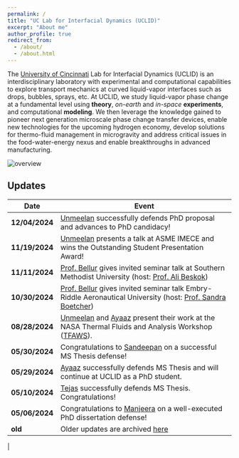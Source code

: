 ```yaml
---
permalink: /
title: "UC Lab for Interfacial Dynamics (UCLID)"
excerpt: "About me"
author_profile: true
redirect_from: 
  - /about/
  - /about.html
---
```


The [University of Cincinnati](https://www.uc.edu/) Lab for Interfacial Dynamics (UCLID) is an interdisciplinary laboratory with experimental and computational capabilities to explore transport mechanics at curved liquid-vapor interfaces such as drops, bubbles, sprays, etc. At UCLID, we study liquid-vapor phase change at a fundamental level using **theory**, _on-earth_ and _in-space_ **experiments**, and computational **modeling**. We then leverage the knowledge gained to pioneer next generation microscale phase change transfer devices, enable new technologies for the upcoming hydrogen economy, develop solutions for thermo-fluid management in microgravity and address critical issues in the food-water-energy nexus and enable breakthroughs in advanced manufacturing.


![overview](/images/research_overview.png "lab overview")


Updates
----------------

| **Date**       | **Event**                                                                                                                                                                                                                     |
|-----------------|-------------------------------------------------------------------------------------------------------------------------------------------------------------------------------------------------------------------------------|
| **12/04/2024** | [Unmeelan](https://kishanbellur.github.io/people/unmeelanchakrabarti) successfully defends PhD proposal and advances to PhD candidacy!                                                                                         |
| **11/19/2024** | [Unmeelan](https://kishanbellur.github.io/people/unmeelanchakrabarti) presents a talk at ASME IMECE and wins the Outstanding Student Presentation Award!                                                                        |
| **11/11/2024** | [Prof. Bellur](https://kishanbellur.github.io/people/kishanbellur) gives invited seminar talk at Southern Methodist University (host: [Prof. Ali Beskok](https://www.smu.edu/lyle/departments/me/people/faculty/beskok-ali)) |
| **10/30/2024** | [Prof. Bellur](https://kishanbellur.github.io/people/kishanbellur) gives invited seminar talk Embry-Riddle Aeronautical University (host: [Prof. Sandra Boetcher](https://faculty.erau.edu/Sandra.Boetcher)) |
| **08/28/2024** | [Unmeelan](https://kishanbellur.github.io/people/unmeelanchakrabarti) and [Ayaaz](https://kishanbellur.github.io/people/ayaazyasin) present their work at the NASA Thermal Fluids and Analysis Workshop ([TFAWS](https://tfaws.nasa.gov)).                            |
| **05/30/2024** | Congratulations to [Sandeepan](https://kishanbellur.github.io/people/sandeepandasgupta) on a successful MS Thesis defense!                                                                                                     |
| **05/29/2024** | [Ayaaz](https://kishanbellur.github.io/people/ayaazyasin) successfully defends MS Thesis and will continue at UCLID as a PhD student.                                                                                          |
| **05/10/2024** | [Tejas](https://kishanbellur.github.io/people/tejasmahajani) successfully defends MS Thesis. Congratulations!                                                                                                                  |
| **05/06/2024** | Congratulations to [Manjeera](https://kishanbellur.github.io/people/manjeeravinnakota) on a well-executed PhD dissertation defense!                                                                                            |
| **old** | Older updates are archived [here](https://kishanbellur.github.io/posts/updates)                                                                                           
|

